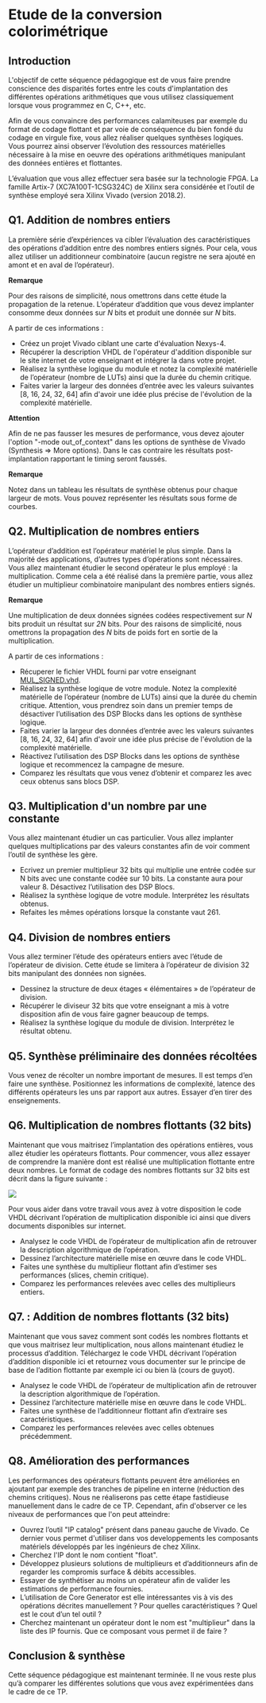 # Etude de la conversion colorimétrique

##	Introduction

L'objectif de cette séquence pédagogique est de vous faire prendre conscience des disparités fortes entre les couts d'implantation des différentes opérations arithmétiques que vous utilisez classiquement lorsque vous programmez en C, C++, etc.

Afin de vous convaincre des performances calamiteuses par exemple du format de codage flottant et par voie de conséquence du bien fondé du codage en virgule fixe, vous allez réaliser quelques synthèses logiques. Vous pourrez ainsi observer l’évolution des ressources matérielles nécessaire à la mise en oeuvre des opérations arithmétiques manipulant des données entières et flottantes.

L’évaluation que vous allez effectuer sera basée sur la technologie FPGA. La famille Artix-7 (XC7A100T-1CSG324C) de Xilinx sera considérée et l’outil de synthèse employé sera Xilinx Vivado (version 2018.2).

## Q1. Addition de nombres entiers

La première série d’expériences va cibler l’évaluation des caractéristiques des opérations d’addition entre des nombres entiers signés. Pour cela, vous allez utiliser un additionneur combinatoire (aucun registre ne sera ajouté en amont et en aval de l’opérateur).

**Remarque**

Pour des raisons de simplicité, nous omettrons dans cette étude la propagation de la retenue. L’opérateur d’addition que vous devez implanter consomme deux données sur *N* bits et produit une donnée sur *N* bits.

A partir de ces informations :
- Créez un projet Vivado ciblant une carte d'évaluation Nexys-4.
- Récupérer la description VHDL de l'opérateur d'addition disponible sur le site internet de votre enseignant et intégrer la dans votre projet.
- Réalisez la synthèse logique du module et notez la complexité matérielle de l’opérateur (nombre de LUTs) ainsi que la durée du chemin critique.
- Faites varier la largeur des données d’entrée avec les valeurs suivantes [8, 16, 24, 32, 64] afin d'avoir une idée plus précise de l'évolution de la complexité matérielle.

**Attention**

Afin de ne pas fausser les mesures de performance, vous devez ajouter l'option "-mode out_of_context" dans les options de synthèse de Vivado (Synthesis => More options). Dans le cas contraire les résultats post-implantation rapportant le timing seront faussés.

**Remarque**

Notez dans un tableau les résultats de synthèse obtenus pour chaque largeur de mots. Vous pouvez représenter les résultats sous forme de courbes.

## Q2. Multiplication de nombres entiers

L’opérateur d’addition est l’opérateur matériel le plus simple. Dans la majorité des applications, d’autres types d’opérations sont nécessaires. Vous allez maintenant étudier le second opérateur le plus employé : la multiplication. Comme cela a été réalisé dans la première partie, vous allez étudier un multiplieur combinatoire manipulant des nombres entiers signés.

**Remarque**

Une multiplication de deux données signées codées respectivement sur *N* bits produit un résultat sur *2N* bits.
Pour des raisons de simplicité, nous omettrons la propagation des *N* bits de poids fort en sortie de la multiplication.

A partir de ces informations :
- Récuperer le fichier VHDL fourni par votre enseignant [MUL_SIGNED.vhd](./MUL_SIGNED/MUL_SIGNED.vhd).
- Réalisez la synthèse logique de votre module. Notez la complexité matérielle de l’opérateur (nombre de LUTs) ainsi que la durée du chemin critique. Attention, vous prendrez soin dans un premier temps de désactiver l’utilisation des DSP Blocks dans les options de synthèse logique.
- Faites varier la largeur des données d’entrée avec les valeurs suivantes [8, 16, 24, 32, 64] afin d'avoir une idée plus précise de l'évolution de la complexité matérielle.
- Réactivez l’utilisation des DSP Blocks dans les options de synthèse logique et recommencez la campagne de mesure.
- Comparez les résultats que vous venez d’obtenir et comparez les avec ceux obtenus sans blocs DSP.


## Q3. Multiplication d'un nombre par une constante

Vous allez maintenant étudier un cas particulier. Vous allez implanter quelques multiplications par des valeurs constantes afin de voir comment l’outil de synthèse les gère.

- Ecrivez un premier multiplieur 32 bits qui multiplie une entrée codée sur N bits avec une constante codée sur 10 bits. La constante aura pour valeur 8. Désactivez l’utilisation des DSP Blocs.
- Réalisez la synthèse logique de votre module. Interprétez les résultats obtenus.
- Refaites les mêmes opérations lorsque la constante vaut 261.


## Q4. Division de nombres entiers

Vous allez terminer l’étude des opérateurs entiers avec l’étude de l’opérateur de division. Cette étude se limitera à l’opérateur de division 32 bits manipulant des données non signées.
- Dessinez la structure de deux étages « élémentaires » de l’opérateur de division.
- Récupérer le diviseur 32 bits que votre enseignant a mis à votre disposition afin de vous faire gagner beaucoup de temps.
- Réalisez la synthèse logique du module de division. Interprétez le résultat obtenu.


## Q5. Synthèse préliminaire des données récoltées

Vous venez de récolter un nombre important de mesures. Il est temps d’en faire une synthèse. Positionnez les informations de complexité, latence des différents opérateurs les uns par rapport aux autres. Essayer d’en tirer des enseignements.


## Q6. Multiplication de nombres flottants (32 bits)

Maintenant que vous maitrisez l’implantation des opérations entières, vous allez étudier les opérateurs flottants. Pour commencer, vous allez essayer de comprendre la manière dont est réalisé une multiplication flottante entre deux nombres. Le format de codage des nombres flottants sur 32 bits est décrit dans la figure suivante :


![](https://media.geeksforgeeks.org/wp-content/uploads/Single-Precision-IEEE-754-Floating-Point-Standard.jpg)

Pour vous aider dans votre travail vous avez à votre disposition le code VHDL décrivant l’opération de multiplication disponible ici ainsi que divers documents disponibles sur internet.
- Analysez le code VHDL de l’opérateur de multiplication afin de retrouver la description algorithmique de l’opération.
- Dessinez l’architecture matérielle mise en œuvre dans le code VHDL.
- Faites une synthèse du multiplieur flottant afin d’estimer ses performances (slices, chemin critique).
- Comparez les performances relevées avec celles des multiplieurs entiers.

## Q7. : Addition de nombres flottants (32 bits)

Maintenant que vous savez comment sont codés les nombres flottants et que vous maitrisez leur multiplication, nous allons maintenant étudiez le processus d’addition. Téléchargez le code VHDL décrivant l’opération d’addition disponible ici et retournez vous documenter sur le principe de base de l’adition flottante par exemple ici ou bien là (cours de guyot).
- Analysez le code VHDL de l’opérateur de multiplication afin de retrouver la description algorithmique de l’opération.
- Dessinez l’architecture matérielle mise en œuvre dans le code VHDL.
- Faites une synthèse de l’additionneur flottant afin d’extraire ses caractéristiques.
- Comparez les performances relevées avec celles obtenues précédemment.

## Q8. Amélioration des performances

Les performances des opérateurs flottants peuvent être améliorées en ajoutant par exemple des tranches de pipeline en interne (réduction des chemins critiques). Nous ne réaliserons pas cette étape fastidieuse manuellement dans le cadre de ce TP. Cependant, afin d'observer ce les niveaux de performances que l'on peut atteindre:

- Ouvrez l’outil "IP catalog" présent dans paneau gauche de Vivado. Ce dernier vous permet d'utiliser dans vos developpements les composants matériels développés par les ingénieurs de chez Xilinx.
- Cherchez l'IP dont le nom contient "float".
- Développez plusieurs solutions de multiplieurs et d’additionneurs afin de regarder les compromis surface & débits accessibles.
- Essayer de synthétiser au moins un opérateur afin de valider les estimations de performance fournies.
- L’utilisation de Core Generator est elle intéressantes vis à vis des opérations décrites manuellement ? Pour quelles caractéristiques ? Quel est le cout d’un tel outil ?
- Cherchez maintenant un opérateur dont le nom est "multiplieur" dans la liste des IP fournis. Que ce composant vous permet il de faire ?

## Conclusion & synthèse

Cette séquence pédagogique est maintenant terminée. Il ne vous reste plus qu’à comparer les différentes solutions que vous avez expérimentées dans le cadre de ce TP.
